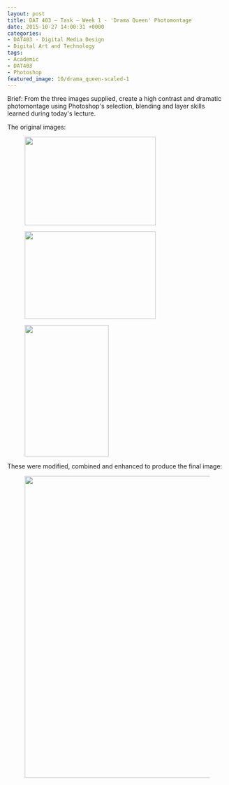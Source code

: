 ```yaml
---
layout: post
title: DAT 403 – Task – Week 1 - 'Drama Queen' Photomontage
date: 2015-10-27 14:00:31 +0000
categories:
- DAT403 - Digital Media Design
- Digital Art and Technology
tags:
- Academic
- DAT403
- Photoshop
featured_image: 10/drama_queen-scaled-1
---
```

Brief: From the three images supplied, create a high contrast and dramatic photomontage using Photoshop's selection, blending and layer skills learned during today's lecture.

The original images:

<div class="gallery">

<figure><a href="https://res.cloudinary.com/circleseven/image/upload/c_limit,w_1600,q_auto,f_auto/12/Background-scaled-1"><img src="https://res.cloudinary.com/circleseven/image/upload/q_auto,f_auto/12/Background-scaled-1" width="300" height="202" alt="" loading="lazy"></a></figure>
<figure><a href="https://res.cloudinary.com/circleseven/image/upload/c_limit,w_1600,q_auto,f_auto/12/Sky-scaled-1"><img src="https://res.cloudinary.com/circleseven/image/upload/q_auto,f_auto/12/Sky-scaled-1" width="300" height="200" alt="" loading="lazy"></a></figure>
<figure><a href="https://res.cloudinary.com/circleseven/image/upload/c_limit,w_1600,q_auto,f_auto/12/Model-scaled-1"><img src="https://res.cloudinary.com/circleseven/image/upload/q_auto,f_auto/12/Model-scaled-1" width="192" height="300" alt="" loading="lazy"></a></figure>

</div>

These were modified, combined and enhanced to produce the final image:

<figure><a href="https://res.cloudinary.com/circleseven/image/upload/c_limit,w_1600,q_auto,f_auto/12/drama_queen-scaled-1"><img src="https://res.cloudinary.com/circleseven/image/upload/q_auto,f_auto/12/drama_queen-scaled-1" width="1024" height="690" alt="" loading="lazy"></a></figure>
